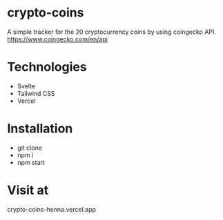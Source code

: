 # crypto-coins

A simple tracker for the 20 cryptocurrency coins by using coingecko API. 
https://www.coingecko.com/en/api

# Technologies

- Svelte
- Tailwind CSS
- Vercel

# Installation

- git clone
- npm i
- npm start

# Visit at
crypto-coins-henna.vercel.app
